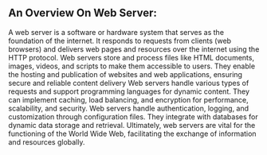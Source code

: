 An Overview On Web Server:
--------------------------

A web server is a software or hardware system that serves as the foundation of the internet.
It responds to requests from clients (web browsers) and delivers web pages and resources over
the internet using the HTTP protocol. Web servers store and process files like HTML documents,
images, videos, and scripts to make them accessible to users. They enable the hosting and
publication of websites and web applications, ensuring secure and reliable content delivery
 Web servers handle various types of requests and support programming languages for dynamic
content. They can implement caching, load balancing, and encryption for performance,
scalability, and security. Web servers handle authentication, logging, and customization through
configuration files. They integrate with databases for dynamic data storage and retrieval.
Ultimately, web servers are vital for the functioning of the World Wide Web, facilitating the
exchange of information and resources globally.
